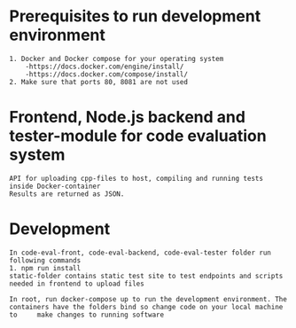 # Prerequisites to run development environment
	1. Docker and Docker compose for your operating system
		-https://docs.docker.com/engine/install/
		-https://docs.docker.com/compose/install/
	2. Make sure that ports 80, 8081 are not used
	
# Frontend, Node.js backend and tester-module for code evaluation system
	API for uploading cpp-files to host, compiling and running tests
	inside Docker-container
	Results are returned as JSON.
# Development
	In code-eval-front, code-eval-backend, code-eval-tester folder run following commands
	1. npm run install
	static-folder contains static test site to test endpoints and scripts needed in frontend to upload files
	
	In root, run docker-compose up to run the development environment. The containers have the folders bind so change code on your local machine to 	make changes to running software
	

